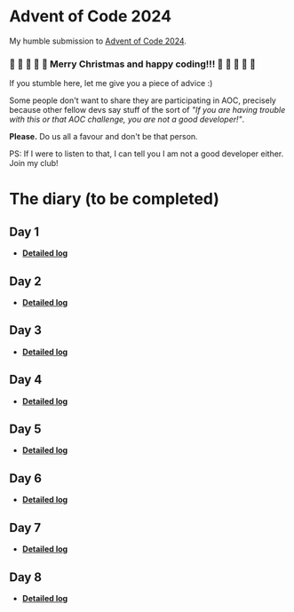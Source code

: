 # Advent of Code 2024

My humble submission to [Advent of Code 2024](https://adventofcode.com/2024).

### 🎄 🎅 🎄 🎅 🎄 **Merry Christmas and happy coding!!!** 🎄 🎅 🎄 🎅 🎄

If you stumble here, let me give you a piece of advice :)

Some people don't want to share they are participating in AOC, precisely because other fellow devs say stuff of the sort of _"If you are having trouble with this or that AOC challenge, you are not a good developer!"_.

**Please.** Do us all a favour and don't be that person.

PS: If I were to listen to that, I can tell you I am not a good developer either. Join my club!

# The diary (to be completed)

## Day 1

- [**Detailed log**](day01/README.md)

## Day 2

- [**Detailed log**](day02/README.md)

## Day 3

- [**Detailed log**](day03/README.md)

## Day 4

- [**Detailed log**](day04/README.md)

## Day 5

- [**Detailed log**](day05/README.md)

## Day 6

- [**Detailed log**](day06/README.md)

## Day 7

- [**Detailed log**](day07/README.md)

## Day 8

- [**Detailed log**](day08/README.md)
